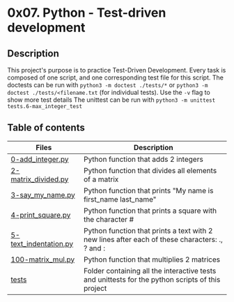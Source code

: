 # 0x07. Python - Test-driven development

## Description
This project's purpose is to practice Test-Driven Development.
Every task is composed of one script, and one corresponding test file for this script.
The doctests can be run with ```python3 -m doctest ./tests/*``` or ```python3 -m doctest ./tests/<filename.txt``` (for individual tests). Use the ```-v``` flag to show more test details
The unittest can be run with ```python3 -m unittest tests.6-max_integer_test```

## Table of contents

Files | Description
----- | -----------
[0-add_integer.py](./0-add_integer.py) | Python function that adds 2 integers
[2-matrix_divided.py](./2-matrix_divided.py) | Python function that divides all elements of a matrix
[3-say_my_name.py](./3-say_my_name.py) | Python function that prints "My name is first_name last_name"
[4-print_square.py](./4-print_square.py) | Python function that prints a square with the character #
[5-text_indentation.py](./5-text_indentation.py) | Python function that prints a text with 2 new lines after each of these characters: ., ? and :
[100-matrix_mul.py](./100-matrix_mul.py) | Python function that multiplies 2 matrices
[tests](./tests) | Folder containing all the interactive tests and unittests for the python scripts of this project
